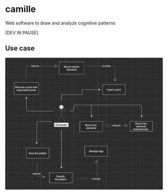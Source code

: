 # camille

Web software to draw and analyze cognitive patterns

[DEV IN PAUSE]

## Use case

![alt text](use-case.png)
